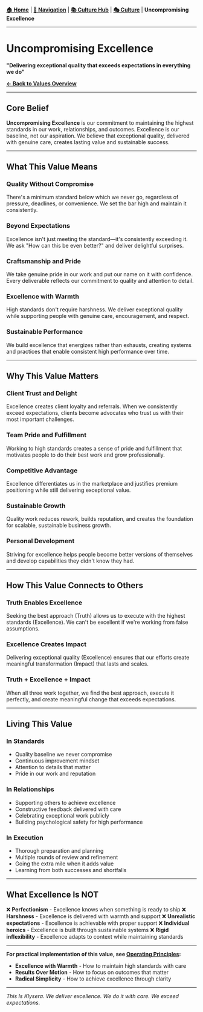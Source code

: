 **[🏠 Home](../README.md)** | **[🧭 Navigation](../README.md)** | **[📚 Culture Hub](../Culture-Hub.md)** | **[🎭 Culture](./_Overview.md)** | **Uncompromising Excellence**

---

# Uncompromising Excellence

**"Delivering exceptional quality that exceeds expectations in everything we do"**

**[← Back to Values Overview](./TIK-Identity.md)**

---

## Core Belief

**Uncompromising Excellence** is our commitment to maintaining the highest standards in our work, relationships, and outcomes. Excellence is our baseline, not our aspiration. We believe that exceptional quality, delivered with genuine care, creates lasting value and sustainable success.

---

## What This Value Means

### Quality Without Compromise
There's a minimum standard below which we never go, regardless of pressure, deadlines, or convenience. We set the bar high and maintain it consistently.

### Beyond Expectations
Excellence isn't just meeting the standard—it's consistently exceeding it. We ask "How can this be even better?" and deliver delightful surprises.

### Craftsmanship and Pride
We take genuine pride in our work and put our name on it with confidence. Every deliverable reflects our commitment to quality and attention to detail.

### Excellence with Warmth
High standards don't require harshness. We deliver exceptional quality while supporting people with genuine care, encouragement, and respect.

### Sustainable Performance
We build excellence that energizes rather than exhausts, creating systems and practices that enable consistent high performance over time.

---

## Why This Value Matters

### Client Trust and Delight
Excellence creates client loyalty and referrals. When we consistently exceed expectations, clients become advocates who trust us with their most important challenges.

### Team Pride and Fulfillment
Working to high standards creates a sense of pride and fulfillment that motivates people to do their best work and grow professionally.

### Competitive Advantage
Excellence differentiates us in the marketplace and justifies premium positioning while still delivering exceptional value.

### Sustainable Growth
Quality work reduces rework, builds reputation, and creates the foundation for scalable, sustainable business growth.

### Personal Development
Striving for excellence helps people become better versions of themselves and develop capabilities they didn't know they had.

---

## How This Value Connects to Others

### Truth Enables Excellence
Seeking the best approach (Truth) allows us to execute with the highest standards (Excellence). We can't be excellent if we're working from false assumptions.

### Excellence Creates Impact
Delivering exceptional quality (Excellence) ensures that our efforts create meaningful transformation (Impact) that lasts and scales.

### Truth + Excellence + Impact
When all three work together, we find the best approach, execute it perfectly, and create meaningful change that exceeds expectations.

---

## Living This Value

### In Standards
- Quality baseline we never compromise
- Continuous improvement mindset
- Attention to details that matter
- Pride in our work and reputation

### In Relationships
- Supporting others to achieve excellence
- Constructive feedback delivered with care
- Celebrating exceptional work publicly
- Building psychological safety for high performance

### In Execution
- Thorough preparation and planning
- Multiple rounds of review and refinement
- Going the extra mile when it adds value
- Learning from both successes and shortfalls

---

## What Excellence Is NOT

❌ **Perfectionism** - Excellence knows when something is ready to ship
❌ **Harshness** - Excellence is delivered with warmth and support
❌ **Unrealistic expectations** - Excellence is achievable with proper support
❌ **Individual heroics** - Excellence is built through sustainable systems
❌ **Rigid inflexibility** - Excellence adapts to context while maintaining standards

---

**For practical implementation of this value, see [Operating Principles](../Operating-Principles/_Overview.md):**
- **Excellence with Warmth** - How to maintain high standards with care
- **Results Over Motion** - How to focus on outcomes that matter
- **Radical Simplicity** - How to achieve excellence through clarity

---

*This Is Klysera. We deliver excellence. We do it with care. We exceed expectations.*